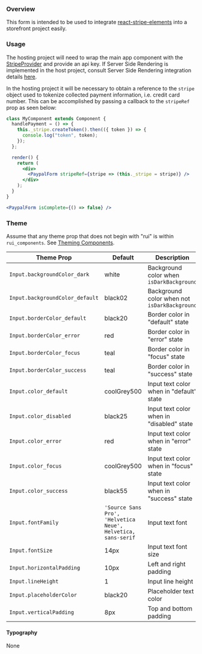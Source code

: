 ### Overview

This form is intended to be used to integrate [react-stripe-elements](https://github.com/stripe/react-stripe-elements) into a storefront project easily.

### Usage

The hosting project will need to wrap the main app component with the [StripeProvider](https://github.com/stripe/react-stripe-elements#the-stripe-context-stripeprovider) and provide an api key. If Server Side Rendering is implemented in the host project, consult Server Side Rendering integration details [here](https://github.com/stripe/react-stripe-elements#server-side-rendering-ssr).

In the hosting project it will be necessary to obtain a reference to the `stripe` object used to tokenize collected payment information, i.e. credit card number. This can be accomplished by passing a callback to the `stripeRef` prop as seen below:

```jsx static
class MyComponent extends Component {
  handlePayment = () => {
    this._stripe.createToken().then(({ token }) => {
      console.log("token", token);
    });
  };

  render() {
    return (
      <div>
        <PaypalForm stripeRef={stripe => (this._stripe = stripe)} />
      </div>
    );
  }
}
```

```jsx
<PaypalForm isComplete={() => false} />
```

### Theme

Assume that any theme prop that does not begin with "rui" is within `rui_components`. See [Theming Components](./#!/Theming%20Components).

| Theme Prop                      | Default                                                      | Description                                  |
| ------------------------------- | ------------------------------------------------------------ | -------------------------------------------- |
| `Input.backgroundColor_dark`    | white                                                        | Background color when `isDarkBackground`     |
| `Input.backgroundColor_default` | black02                                                      | Background color when not `isDarkBackground` |
| `Input.borderColor_default`     | black20                                                      | Border color in "default" state              |
| `Input.borderColor_error`       | red                                                          | Border color in "error" state                |
| `Input.borderColor_focus`       | teal                                                         | Border color in "focus" state                |
| `Input.borderColor_success`     | teal                                                         | Border color in "success" state              |
| `Input.color_default`           | coolGrey500                                                  | Input text color when in "default" state     |
| `Input.color_disabled`          | black25                                                      | Input text color when in "disabled" state    |
| `Input.color_error`             | red                                                          | Input text color when in "error" state       |
| `Input.color_focus`             | coolGrey500                                                  | Input text color when in "focus" state       |
| `Input.color_success`           | black55                                                      | Input text color when in "success" state     |
| `Input.fontFamily`              | `'Source Sans Pro', 'Helvetica Neue', Helvetica, sans-serif` | Input text font                              |
| `Input.fontSize`                | 14px                                                         | Input text font size                         |
| `Input.horizontalPadding`       | 10px                                                         | Left and right padding                       |
| `Input.lineHeight`              | 1                                                            | Input line height                            |
| `Input.placeholderColor`        | black20                                                      | Placeholder text color                       |
| `Input.verticalPadding`         | 8px                                                          | Top and bottom padding                       |

#### Typography

None
